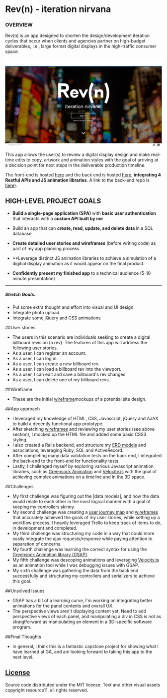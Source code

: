 # Rev(n) - iteration nirvana

### OVERVIEW

Rev(n) is an app designed to shorten the design/development iteration cycles that occur when clients and agencies partner on high-budget deliverables, i.e., large format digital displays in the high-traffic consumer space.

![Rev(n)](img/rev_n.png?raw=true "Rev(n) intro view")

This app allows the user(s) to review a digital display design and make real-time edits to copy, artwork and animation styles with the goal of arriving at a decision point for next steps in the deliverable production timeline.

The front-end is hosted [here](http://resource11.github.io/rev_n_frontend/) and the back end is hosted [here](https://stormy-oasis-7808.herokuapp.com/), **integrating 4 Restful APIs and JS animation libraries**. A link to the back-end repo is [here](https://github.com/resource11/rev_n_api)).

## HIGH-LEVEL PROJECT GOALS
- **Build a single-page application (SPA)** with **basic user authentication** that interacts with a **custom API built by me**
- Build an app that can **create, read, update, and delete data** in a SQL database
- **Create detailed user stories and wireframes** (before writing code) as part of my app planning process.

- **Leverage distinct JS animation libraries to achieve a simulation of a digitial display animation as it would appear on the final product.

- **Confidently present my finished app** to a technical audience (5-10 minute presentation)

---

##### Stretch Goals.
* Put some extra thought and effort into visual and UI design.
* Integrate photo upload
* Integrate some jQuery and CSS animations

##User stories
* The users in this scenario are individuals seeking to create a digital billboard revision (a rev).
The features of this app will address the following user stories.
* As a user, I can register an account.
* As a user, I can log in.
* As a user, I can create a new billboard rev.
* As a user, I can load a billboard rev into the viewport.
* As a user, I can edit and save a billboard's rev changes.
* As a user, I can delete one of my billboard revs.


##Wireframe
* These are the initial [wireframe](https://www.dropbox.com/s/ffwctdr9jr7iwy1/rev_n_wireframes.pdf?dl=0)mockups of a potential site design.

##App approach
* I leveraged my knowledge of HTML, CSS, Javascript, jQuery and AJAX to build a decently functional app prototype.
* After sketching [wireframes](https://www.dropbox.com/s/ffwctdr9jr7iwy1/rev_n_wireframes.pdf?dl=0) and reviewing my user stories (see above section), I mocked up the HTML file and added some basic CSS3 styling.
* I also created a Rails backend, and structure my [ERD models](https://www.dropbox.com/s/gbybcpbelwhuv7t/Rev_n_ERD.png?dl=0) and associations, leveraging Ruby, SQL and ActiveRecord.
* After completing many data validation tests on the back end, I integrated the back-end to the front-end for functionality tests.
* Lastly, I challenged myself by exploring various Javascript animation libraries, such as [Greensock Animation](https://greensock.com/) and [Velocity.js](http://julian.com/research/velocity/) with the goal of achieving complex animations on a timeline and in the 3D space.

##Challenges
* My first challenge was figuring out the [data models], and how the data would relate to each other in the most logical manner with a goal of keeping my controllers skinny.
* My second challenge was creating a [user journey map](TBD) and [wireframes](https://www.dropbox.com/s/ffwctdr9jr7iwy1/rev_n_wireframes.pdf?dl=0) that accurately achieved the goals of my user stories, while setting up a workflow process. I heavily leveraged Trello to keep track of items to do, in development and completed.
* My third challenge was structuring my code in a way that could more easily integrate the ajax requests/response while paying attention to separation of concerns.
* My fourth challenge was learning the correct syntax for using the [Greensock Animation library (GSAP)](https://greensock.com/).
* My fifth challenge was descoping animations and leveraging [Velocity.js](http://julian.com/research/velocity/) as an animation tool while I was debugging issues with GSAP.
* My sixth challenge was gathering the data from the back end successfully and structuring my controllers and serializers to achieve this goal.

##Unsolved Issues
* GSAP has a bit of a learning curve, I'm working on integrating better animations for the panel contents and overall UX.
* The perspective views aren't displaying content yet. Need to add perspective views of each panel, and manipulating a div in CSS is not as straigtforward as manipulating an element in a 3D-specific software program.

##Final Thoughts
* In general, I think this is a fantastic capstone project for showing what I have learned at GA, and am looking forward to taking this app to the next level.

[License](LICENSE)
------------------

Source code distributed under the MIT license. Text and other visual assets copyright resource11, all rights reserved.
